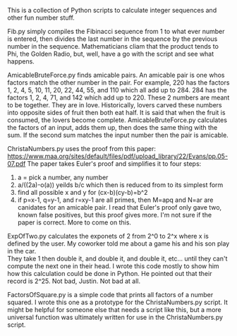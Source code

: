 This is a collection of Python scripts to calculate integer sequences
and other fun number stuff.

Fib.py simply compiles the Fibinacci sequence from 1 to what ever number is
entered, then divides the last number in the sequence by the previous number
in the sequence. Mathematicians cliam that the product tends to Phi, the
Golden Radio, but, well, have a go with the script and see what happens.

AmicableBruteForce.py finds amicable pairs. An amicable pair is one whos factors
match the other number in the pair.  For example, 220 has the factors 1, 2, 4,
5, 10, 11, 20, 22, 44, 55, and 110 which all add up to 284.  284 has the 
factors 1, 2, 4, 71, and 142 which add up to 220.  These 2 numbers are meant
to be together.  They are in love.  Historically, lovers carved these numbers
into opposite sides of fruit then both eat half.  It is said that when the
fruit is consumed, the lovers become complete.
AmicableBruteForce.py calculates the factors of an input, adds them up, then
does the same thing with the sum.  If the second sum matches the input number
then the pair is amicable.

ChristaNumbers.py uses the proof from this paper:
https://www.maa.org/sites/default/files/pdf/upload_library/22/Evans/pp.05-07.pdf
The paper takes Euler's proof and simplifies it to four steps:
1) a = pick a number, any number
2) a/((2a)-o(a)) yeilds b/c which then is reduced from to its simplest form
3) find all possible x and y for (cx-b)(cy-b)=b^2
4) if p=x-1, q=y-1, and r=xy-1 are all primes, then M=apq and N=ar are
canidates for an amicable pair.
I read that Euler's proof only gave two, known false positives, but this
proof gives more.  I'm not sure if the paper is correct.  More to come on this.

ExpOfTwo.py calculates the exponets of 2 from 2^0 to 2^x where x is defined by 
the user. My coworker told me about a game his and his son play in the car.  
They take 1 then double it, and double it, and double it, etc... until they 
can't compute the next one in their head.  I wrote this code mostly to show 
him how this calculation could be done in Python.  He pointed out that their 
record is 2^25.  Not bad, Justin.  Not bad at all.

FactorsOfSquare.py is a simple code that prints all factors of a number squared. 
I wrote this one as a prototype for the ChristaNumbers.py script.  It might be 
helpful for someone else that needs a script like this, but a more universal 
function was ultimately written for use in the ChristaNumbers.py script.